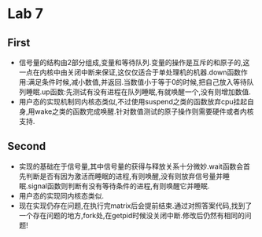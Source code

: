Lab 7
===============
First
-----------
* 信号量的结构由2部分组成,变量和等待队列.变量的操作是互斥的和原子的,这一点在内核中由关闭中断来保证,这仅仅适合于单处理机的机器.down函数作用:满足条件时候,减小数值,并返回.当数值小于等于0的时候,把自己放入等待队列睡眠.up函数:先测试有没有进程在队列睡眠,有就唤醒一个,没有则增加数值.
* 用户态的实现机制同内核态类似,不过使用suspend之类的函数放弃cpu挂起自身,用wake之类的函数完成唤醒.针对数值测试的原子操作则需要硬件或者内核支持.

Second
---------------
* 实现的基础在于信号量,其中信号量的获得与释放关系十分微妙.wait函数会首先判断是否有因为激活而睡眠的进程,有则唤醒,没有则放弃信号量并睡眠.signal函数则判断有没有等待条件的进程,有则唤醒它并睡眠.
* 用户态的实现同内核态类似.
* 现在实现仍存在问题,在执行完matrix后会提前结束.通过对照答案代码,找到了一个存在问题的地方,fork处,在getpid时候没关闭中断.修改后仍然有相同的问题!
